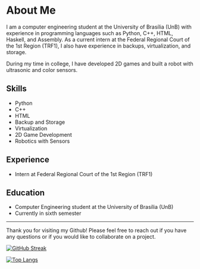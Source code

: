 

# About Me

I am a computer engineering student at the University of Brasília (UnB) with experience in programming languages such as Python, C++, HTML, Haskell, and Assembly. As a current intern at the Federal Regional Court of the 1st Region (TRF1), I also have experience in backups, virtualization, and storage.

During my time in college, I have developed 2D games and built a robot with ultrasonic and color sensors.

## Skills

- Python
- C++
- HTML
- Backup and Storage
- Virtualization
- 2D Game Development
- Robotics with Sensors

## Experience

- Intern at Federal Regional Court of the 1st Region (TRF1)

## Education

- Computer Engineering student at the University of Brasília (UnB)
- Currently in sixth semester

---

Thank you for visiting my Github! Please feel free to reach out if you have any questions or if you would like to collaborate on a project.

[![GitHub Streak](http://github-readme-streak-stats.herokuapp.com?user=Qwowjw&theme=neon&date_format=M%20j%5B%2C%20Y%5D)](https://git.io/streak-stats)

[![Top Langs](https://github-readme-stats.vercel.app/api/top-langs/?username=qwowjw)](https://github.com/qwowjw/github-readme-stats)
